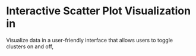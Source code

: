 # Interactive Scatter Plot Visualization in 

Visualize data in a user-friendly interface that allows users to toggle clusters on and off,